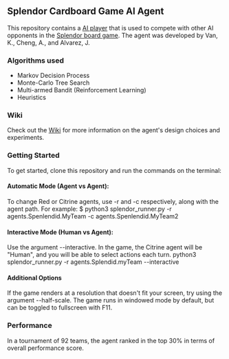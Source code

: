 ## Splendor Cardboard Game AI Agent  
This repository contains a [AI player](https://github.com/AllisonXY/splendor-AI-competition/blob/master/agents/Splendid/myTeam.py) that is used to compete with other AI opponents in the [Splendor board game](https://store.steampowered.com/app/376680/Splendor/). The agent was developed by Van, K., Cheng, A., and Alvarez, J.

### Algorithms used 
- Markov Decision Process
- Monte-Carlo Tree Search
- Multi-armed Bandit (Reinforcement Learning)
- Heuristics 

### Wiki
Check out the [Wiki](https://github.com/AllisonXY/splendor-AI-competition/wiki) for more information on the agent's design choices and experiments.

### Getting Started
To get started, clone this repository and run the commands on the terminal:

#### Automatic Mode (Agent vs Agent):
To change Red or Citrine agents, use -r and -c respectively, along with the agent path. For example: 
$ python3 splendor_runner.py -r agents.Spenlendid.MyTeam -c agents.Spenlendid.MyTeam2

#### Interactive Mode (Human vs Agent):
Use the argument --interactive. In the game, the Citrine agent will be "Human", and you will be able to select actions each turn.
python3 splendor_runner.py -r agents.Splendid.myTeam --interactive

#### Additional Options
If the game renders at a resolution that doesn't fit your screen, try using the argument --half-scale. The game runs in windowed mode by default, but can be toggled to fullscreen with F11.


### Performance 
In a tournament of 92 teams, the agent ranked in the top 30% in terms of overall performance score.





